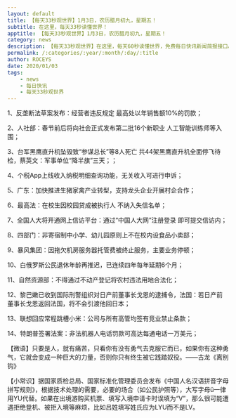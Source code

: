 ```yaml
---
layout: default
title: 【每天33秒观世界】1月3日，农历腊月初九，星期五！
subtitle: 在这里，每天33秒读懂世界！
apptitle: 【每天33秒观世界】1月3日，农历腊月初九，星期五！
category: news
description: 【每天33秒观世界】在这里，每天60秒读懂世界，免费每日快讯新闻简报接口API，【每天33秒观世界】1月3日，农历腊月初九，星期五！2019年12月12345678910111213141516171819202122232425262728293031日。ROCEYS全栈CEO 2019年12月17日 11:00:18
permalink: /:categories/:year/:month/:day/:title
author: ROCEYS
date: 2020/01/03
tags:
    - news
    - 每日快讯
    - 每天33秒观世界
---
```



1、反垄断法草案发布：经营者违反规定 最高处以年销售额10%的罚款；

2、人社部：春节前后将向社会正式发布第二批16个新职业 人工智能训练师等入围；

3、台军黑鹰直升机坠毁致“参谋总长”等8人死亡  共44架黑鹰直升机全面停飞待检，蔡英文：军事单位“降半旗”三天；；

4、个税App上线收入纳税明细查询功能，无关收入可进行申诉；

5、广东：加快推进生猪家禽产业转型，支持龙头企业开展村企合作；

6、最高法：在校生因校园贷成被执行人 不纳入失信名单；

7、全国人大将开通网上信访平台：通过“中国人大网”注册登录 即可提交信访内；

8、四部门：非寄宿制中小学、幼儿园原则上不在校内设食品小卖部；

9、暴风集团：因拖欠机房服务器托管费被终止服务，主要业务停顿；

10、白俄罗斯公民退休年龄再推迟，已连续四年每年延期6个月；

11、自然资源部：不得通过不动产登记将农村违法用地合法化；

12、黎巴嫩已收到国际刑警组织对日产前董事长戈恩的逮捕令，法国：若日产前董事长戈恩返回法国，将不会引渡他回日本；

13、联想回应常程跳槽小米：公司与所有高管均签有竞业禁止条款；

14、特朗普签署法案：非法机器人电话罚款可高达每通电话一万美元；


【微语】只要是人，就有痛苦，只看你有没有勇气去克服它而已，如果你有这种勇气，它就会变成一种巨大的力量，否则你只有终生被它践踏奴役。——古龙《离别钩》

【小常识】据国家质检总局、国家标准化管理委员会发布《中国人名汉语拼音字母拼写规则》，根据技术处理的需要，必要的场合（如公民护照等），大写字母ü一律用YU代替。如果在出境游购买机票、填写入境申请卡时误填为“V”，那么很可能遭遇拒绝登机、被拒入境等麻烦，比如吕姓填写姓氏应为LYU而不是LV。 ​​​​